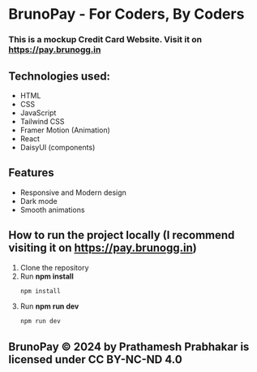 # BrunoPay - For Coders, By Coders

### This is a mockup Credit Card Website. Visit it on https://pay.brunogg.in

## Technologies used:
- HTML
- CSS
- JavaScript
- Tailwind CSS
- Framer Motion (Animation)
- React
- DaisyUI (components)

## Features
- Responsive and Modern design
- Dark mode
- Smooth animations

## How to run the project locally (I recommend visiting it on https://pay.brunogg.in)
1. Clone the repository
2. Run **npm install**
    ```bash
    npm install
    ```
3. Run **npm run dev**
    ```bash
    npm run dev
    ```

## BrunoPay © 2024 by Prathamesh Prabhakar is licensed under CC BY-NC-ND 4.0 
